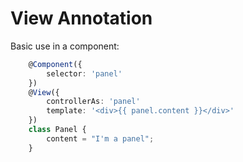 View Annotation
===============

Basic use in a component:

```typescript
    @Component({
        selector: 'panel'
    })
    @View({
        controllerAs: 'panel'
        template: '<div>{{ panel.content }}</div>'
    })
    class Panel {
        content = "I'm a panel";
    }
```